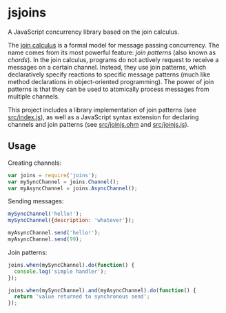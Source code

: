 # jsjoins

A JavaScript concurrency library based on the join calculus.

The [join calculus](http://research.microsoft.com/en-us/um/people/fournet/papers/join-tutorial.pdf)
is a formal model for message passing concurrency. The name comes from its
most powerful feature: _join patterns_ (also known as _chords_). In the join
calculus, programs do not actively request to receive a messages on a certain
channel. Instead, they use join patterns, which declaratively specify reactions
to specific message patterns (much like method declarations in object-oriented
programming). The power of join patterns is that they can be used to
atomically process messages from multiple channels.

This project includes a library implementation of join patterns (see [src/index.js](./src/index.js)),
as well as a JavaScript syntax extension for declaring channels and join
patterns (see [src/joinjs.ohm](./src/joinjs.ohm) and [src/joinjs.js](./src/joinjs.js)).

## Usage

Creating channels:

```js
var joins = require('joins');
var mySyncChannel = joins.Channel();
var myAsyncChannel = joins.AsyncChannel();
```

Sending messages:

```js
mySyncChannel('hello!');
mySyncChannel({description: 'whatever'});

myAsyncChannel.send('hello!');
myAsyncChannel.send(99);
```

Join patterns:

```js
joins.when(mySyncChannel).do(function() {
  console.log('simple handler');
});

joins.when(mySyncChannel).and(myAsyncChannel).do(function() {
  return 'value returned to synchronous send';
});
```

